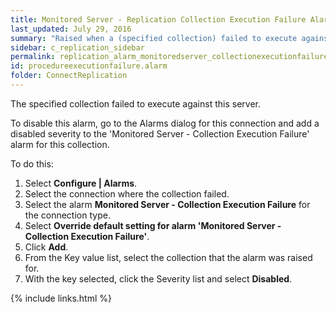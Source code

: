 ```yaml
---
title: ﻿Monitored Server - Replication Collection Execution Failure Alarm
last_updated: July 29, 2016
summary: "Raised when a (specified collection) failed to execute against the server."
sidebar: c_replication_sidebar
permalink: replication_alarm_monitoredserver_collectionexecutionfailure.html
id: procedureexecutionfailure.alarm
folder: ConnectReplication
---
```





<p>The specified collection failed to execute against this server. </p>
<p>To disable this alarm, go to the Alarms dialog for this connection and add a disabled severity to the 'Monitored Server - Collection Execution Failure' alarm for this collection.</p>
<p>To do this:</p>
<ol>
    <li>Select <b>Configure | Alarms</b>.</li>
    <li>Select the connection where the collection failed.</li>
    <li>Select the alarm <strong>Monitored Server - Collection Execution Failure</strong> for the connection type.</li>
    <li>Select <strong>Override default setting for alarm 'Monitored Server - Collection Execution Failure'</strong>.</li>
    <li>Click <strong>Add</strong>.</li>
    <li>From the Key value list, select the collection that the alarm was raised for.</li>
    <li>With the key selected, click the Severity list and select <strong>Disabled</strong>.</li>
</ol>

{% include links.html %}
